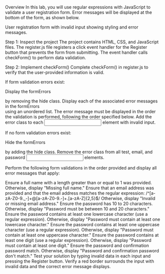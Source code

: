 Overview
In this lab, you will use regular expressions with JavaScript to validate a user registration form. Error messages will be displayed at the bottom of the form, as shown below.

User registration form with invalid input showing styling and error messages.

Step 1: Inspect the project
The project contains HTML, CSS, and JavaScript files. The register.js file registers a click event handler for the Register button that prevents the form from submitting. The event handler calls checkForm() to perform data validation.

Step 2: Implement checkForm()
Complete checkForm() in register.js to verify that the user-provided information is valid.

If form validation errors exist:

Display the formErrors <div> by removing the hide class.
Display each of the associated error messages in the formErrors <div> using an unordered list. The error message must be displayed in the order the validation is performed, following the order specified below.
Add the error class to each <input> element with invalid input.

If no form validation errors exist:

Hide the formErrors <div> by adding the hide class.
Remove the error class from all test, email, and password <input> elements.

Perform the following form validations in the order provided and display all error messages that apply:

Ensure a full name with a length greater than or equal to 1 was provided.
Otherwise, display "Missing full name."
Ensure that an email address was provided and that the email address matches the regular expression:
/^[a-zA-Z0-9._-]+@[a-zA-Z0-9.-]+\.[a-zA-Z]{2,5}$/
Otherwise, display "Invalid or missing email address."
Ensure the password has 10 to 20 characters.
Otherwise, display "Password must be between 10 and 20 characters."
Ensure the password contains at least one lowercase character (use a regular expression).
Otherwise, display "Password must contain at least one lowercase character."
Ensure the password contains at least one uppercase character (use a regular expression).
Otherwise, display "Password must contain at least one uppercase character."
Ensure the password contains at least one digit (use a regular expression).
Otherwise, display "Password must contain at least one digit."
Ensure the password and confirmation password match.
Otherwise, display "Password and confirmation password don't match."
Test your solution by typing invalid data in each input and pressing the Register button. Verify a red border surrounds the input with invalid data and the correct error message displays.

